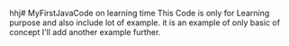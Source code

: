 hhj# MyFirstJavaCode on learning time 
This Code is only for Learning purpose and also include lot of example.
it is an example of only basic of concept
I'll add another example further.
